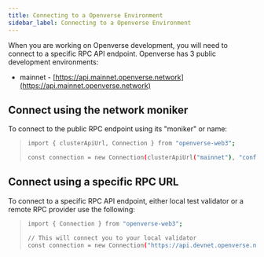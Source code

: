 ```yaml
---
title: Connecting to a Openverse Environment
sidebar_label: Connecting to a Openverse Environment
---
```


When you are working on Openverse development, you will need to connect to a specific RPC API endpoint. Openverse has 3 public development environments:

- mainnet - [https://api.mainnet.openverse.network](https://api.mainnet.openverse.network)

## Connect using the network moniker

To connect to the public RPC endpoint using its "moniker" or name:

> ```bash
>import { clusterApiUrl, Connection } from "openverse-web3";
>
>const connection = new Connection(clusterApiUrl("mainnet"), "confirmed");
>```

## Connect using a specific RPC URL

To connect to a specific RPC API endpoint, either local test validator or a remote RPC provider use the following:

> ```bash
>import { Connection } from "openverse-web3";
>
>// This will connect you to your local validator
>const connection = new Connection("https://api.devnet.openverse.network", "confirmed");
>```
